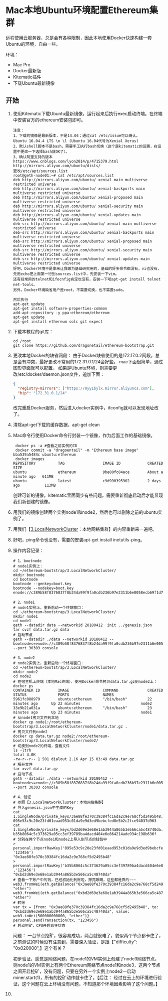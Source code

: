 # Mac本地Ubuntu环境配置Ethereum集群

远程使用云服务器，总是会有各种限制，因此本地使用Docker快速构建一套Ubuntu的环境，自由一些。

环境：

* Mac Pro
* Docker最新版
* Kitematic插件
* 下载Ubuntu最新镜像

## 开始

1. 使用Kitematic下载Ubuntu最新镜像，运行起来后执行exec启动终端。在终端中安装官方的ethereum安装包即可。

   ```shell
   注意：
   1、下载的镜像是最新版本，不是14.04；通过cat /etc/issue可以确认。
   Ubuntu 16.04.4 LTS \n \l (Ubuntu 16.04代号为Xenial Xerus)
   2、默认shell脚本不是bash，需要手工执行bash切换（这个是kitematic的设置，在设置中更改一下选择bash就OK了）。
   3、确认阿里支持的版本
   https://www.cnblogs.com/lyon2014/p/4715379.html
   http://mirrors.aliyun.com/ubuntu/dists/
   更改/etc/apt/sources.list
   root@geth-node01:~# cat /etc/apt/sources.list
   deb http://mirrors.aliyun.com/ubuntu/ xenial main multiverse restricted universe
   deb http://mirrors.aliyun.com/ubuntu/ xenial-backports main multiverse restricted universe
   deb http://mirrors.aliyun.com/ubuntu/ xenial-proposed main multiverse restricted universe
   deb http://mirrors.aliyun.com/ubuntu/ xenial-security main multiverse restricted universe
   deb http://mirrors.aliyun.com/ubuntu/ xenial-updates main multiverse restricted universe
   deb-src http://mirrors.aliyun.com/ubuntu/ xenial main multiverse restricted universe
   deb-src http://mirrors.aliyun.com/ubuntu/ xenial-backports main multiverse restricted universe
   deb-src http://mirrors.aliyun.com/ubuntu/ xenial-proposed main multiverse restricted universe
   deb-src http://mirrors.aliyun.com/ubuntu/ xenial-security main multiverse restricted universe
   deb-src http://mirrors.aliyun.com/ubuntu/ xenial-updates main multiverse restricted universe
   好吧，Docker环境不是拿来让我做为基础研究用的，基础的好多命令都没有，vi也没有，先用echo把上面第一行到sources.list中，先安装一下vim。
   还有经常用的telnet和ifocnfig肯定也没有，安装一下吧apt-get install telnet net-tools。
   另外，Docker环境缺省用户是root，不需要切换，也不需要sudo。

   然后执行
   apt-get update
   apt-get install software-properties-common
   add-apt-repository -y ppa:ethereum/ethereum
   apt-get update
   apt-get install ethereum solc git expect
   ```

2. 下载本教程的git库：

   ```
   cd /root
   git clone https://github.com/dragonetail/ethereum-bootstrap.git
   ```

3. 更改本地Docker的缺省网段：
   由于Docker缺省使用的是172.17.0.2网段，总是会有冲突，最好更改不常用的172.31.0.1/24会好些。
   mac下面很简单，通过图形界面就可以配置。
   如果是Ubuntu环境，则需要更改/etc/docker/daemon.json文件，追加下面：

   ```json
   {
     "registry-mirrors": ["https://0yy1bylx.mirror.aliyuncs.com"],
     "bip": "172.31.0.1/24"
   }
   ```

   改完重启Docker服务，然后进入docker实例中，ifconfig就可以发现地址改了。

4. 清除apt-get下载的缓存数据，apt-get clean

5. Mac命令行使用Docker命令行封装一个镜像，作为后面工作的基础镜像。

   ```
    docker ps -a #查看之前实例的ID
    docker commit -a "dragoentail" -m "Ethereum base image" bba539a5484c ubuntu:ethereum
    docker images
   REPOSITORY          TAG                 IMAGE ID            CREATED              SIZE
   ubuntu              ethereum            9be80fc84ace        About a minute ago   611MB
   ubuntu              latest              c9d990395902        2 days ago           113MB
   ```

   创建可新的镜像，kitematic里面同步有些问题，需要重新彻底启动后才能显现我们新创建的镜像。

6. 用我们的镜像创建两个实例node1和node2，然后也可以删除之前的ubuntu实例了。

7. 用我们【[3.LocalNetworkCluster](./3.LocalNetworkCluster/)：本地网络集群】的内容重新来一遍吧。

8. 好吧，ping命令也没有，需要的安装apt-get install inetutils-ping。

9. 操作内容记录：

   ```shell
   # 1、bootnode
   # node1实例上：
   cd ~/ethereum-bootstrap/3.LocalNetworkCluster/
   mkdir bootnode
   cd bootnode
   bootnode --genkey=boot.key
   bootnode --nodekey=boot.key
   enode://c389b58f8376837f8b24da99f9fa0cdb236b97e2311b6e0058ecb69f1d73fd57838c07fea92d1c03daeb5d24769b14098c48295ace528e9f716c393e2b148938@172.31.0.2:30301

   # 2、node1
   # node1实例上，重新启动一个终端窗口：
   cd ~/ethereum-bootstrap/3.LocalNetworkCluster/
   mkdir node1
   cd node1
   geth --datadir data --networkid 20180412  init ../genesis.json
   tar cvzf data.tar.gz data
   # 启动节点
   geth --datadir ./data --networkid 20180412 --bootnodes=enode://c389b58f8376837f8b24da99f9fa0cdb236b97e2311b6e0058ecb69f1d73fd57838c07fea92d1c03daeb5d24769b14098c48295ace528e9f716c393e2b148938@172.31.0.2:30301 --port 30303 console

   # 3、node2
   # node2实例上，重新启动一个终端窗口：
   cd ~/ethereum-bootstrap/3.LocalNetworkCluster/
   mkdir node2
   cd node2
   # 在宿主机上终端（本地Mac终端），使用Docker命令拷贝data.tar.gz到node2上：
   docker ps
   CONTAINER ID        IMAGE               COMMAND             CREATED             STATUS              PORTS               NAMES
   5961fc088979        ubuntu:ethereum     "/bin/bash"         22 minutes ago      Up 22 minutes                           node2
   33e9b21a031a        ubuntu:ethereum     "/bin/bash"         23 minutes ago      Up 23 minutes                           node1
   # 从node1拷贝文件到本地
   docker cp node1:/root/ethereum-bootstrap/3.LocalNetworkCluster/node1/data.tar.gz .
   # 拷贝文件到node2
   docker cp data.tar.gz node2:/root/ethereum-bootstrap/3.LocalNetworkCluster/node2/
   # 切换到node2的终端，查看文件
   ls -ltrh
   total 4.0K
   -rw-r--r-- 1 501 dialout 2.1K Apr 15 03:49 data.tar.gz
   # 解开文件
   tar xvzf data.tar.gz
   # 启动节点
   geth --datadir ./data --networkid 20180412 --bootnodes=enode://c389b58f8376837f8b24da99f9fa0cdb236b97e2311b6e0058ecb69f1d73fd57838c07fea92d1c03daeb5d24769b14098c48295ace528e9f716c393e2b148938@172.31.0.2:30301 --port 30303 console

   # 4、验证
   # 参照【3.LocalNetworkCluster：本地网络集群】
   # 导入genesis.json中生成的Key
   cat 1.SingleNode/private_keys/3ae88fe370c39384fc16da2c9e768cf5d2495b48.key 
   095e53c9c20e23fd01eaad953c01da9e9d3ed9bebcfed8e5b2c2fce94037d963
   cat 1.SingleNode/private_keys/bd2d69e3e68e1ab3944a865b3e566ca5c48740da.key 
   b35b8064c5c373629a05cc3ef39789ba4dacd404e6e864214ade934c198b636f
   # 分别在两个节点node1和node2上导入到节点的钱包中
   > personal.importRawKey('095e53c9c20e23fd01eaad953c01da9e9d3ed9bebcfed8e5b2c2fce94037d963', '123456')
   "0x3ae88fe370c39384fc16da2c9e768cf5d2495b48"
   > personal.importRawKey('b35b8064c5c373629a05cc3ef39789ba4dacd404e6e864214ade934c198b636f' ,'123456')
   "0xbd2d69e3e68e1ab3944a865b3e566ca5c48740da"
   # 查看一下账户中的钱，已经初始化到账啦，擦亮眼睛，这些都是真的~~~
   web3.fromWei(eth.getBalance("0x3ae88fe370c39384fc16da2c9e768cf5d2495b48"), "ether")
   web3.fromWei(eth.getBalance("0xbd2d69e3e68e1ab3944a865b3e566ca5c48740da"), "ether")
   # 转账
   var tx = {from: "0x3ae88fe370c39384fc16da2c9e768cf5d2495b48", to: "0xbd2d69e3e68e1ab3944a865b3e566ca5c48740da", value: web3.toWei(500000000000, "ether")}
   personal.sendTransaction(tx, "123456")
   # 启动挖矿，CPU开启疯狂状态
   ```

   问题： 一台节点挖矿，很容易成功，两台就很难了，貌似两个节点都卡住了，之前测试的时候没有注意到，需要深入验证，是跟【"difficulty": "0x020000",】这个有关？

   初步验证，感觉是网络问题，在node1的VM实例上创建了node3网络节点，则node1的VM实例上有两个Ethereum网络节点node1和node3，这两个节点之间开启挖矿，没有问题，只要在另外一个实例上node2一启动miner.start(1)，所有的挖矿动作就卡住了。【后注： 经过在云上的环境进行验证，这个问题在云上环境没有问题，不知道那个环境因素影响了这个问题。】

10. ​



